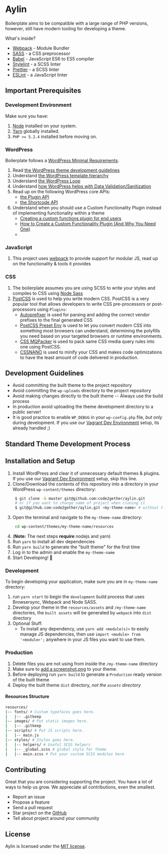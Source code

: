 # Aylin

Boilerplate aims to be compatible with a large range of PHP versions, however, still have modern tooling for developing a theme.

What's inside?

- [Webpack](//webpack.js.org/) - Module Bundler
- [SASS](//sass-lang.com/) - a CSS preprocessor
- [Babel](//babeljs.io/) - JavaScript ES6 to ES5 compiler
- [Stylelint](//stylelint.io/) - a SCSS linter
- [Prettier](//prettier.io/) - a SCSS linter
- [ESLint](//eslint.org/) - a JavaScript linter

## Important Prerequisites

### Development Environment

Make sure you have:

1. [Node](https://nodejs.org/) installed on your system.
2. [Yarn](https://yarnpkg.com/en/docs/install#mac-stable) globally installed.
3. `PHP >= 5.2.4` installed before moving on.

### WordPress

Boilerplate follows a [WordPress Minimal Requirements](https://wordpress.org/about/requirements/).

1. Read [the WordPress theme development guidelines](http://codex.wordpress.org/Theme_Development)
1. Understand [the WordPress template hierarchy](https://wphierarchy.com/)
1. Understand [the WordPress Loop](https://developer.wordpress.org/themes/basics/the-loop/)
1. Understand [how WordPress helps with Data Validation/Sanitization](http://codex.wordpress.org/Data_Validation)
1. Read up on the following WordPress core APIs:
   - [the Plugin API](http://codex.wordpress.org/Plugin_API)
   - [the Shortcode API](http://codex.wordpress.org/Shortcode_API)
1. Understand when you should use a Custom Functionality Plugin instead of implementing functionality within a theme
   - [Creating a custom functions plugin for end users](http://justintadlock.com/archives/2011/02/02/creating-a-custom-functions-plugin-for-end-users)
   - [How to Create a Custom Functionality Plugin (And Why You Need One)](https://www.nutsandboltsmedia.com/how-to-create-a-custom-functionality-plugin-and-why-you-need-one/)
   -

### JavaScript

1. This project uses [webpack](https://webpack.js.org/) to provide support for modular JS, read up on the functionality & tools it provides

### CSS

1. The boilerplate assumes you are using SCSS to write your styles and compiles to CSS using [Node Sass](https://www.npmjs.com/package/node-sass)
2. [PostCSS](https://postcss.org/) is used to help you write modern CSS. PostCSS is a very popular tool that allows developers to write CSS pre-processors or post-processors using `Plugins`:
   - [Autoprefixer](https://github.com/postcss/autoprefixer) is used for parsing and adding the correct vendor prefixes to the final generated CSS
   - [PostCSS Preset Env](https://github.com/csstools/postcss-preset-env) is used to let you convert modern CSS into something most browsers can understand, determining the polyfills you need based on your targeted browsers or runtime environments.
   - [CSS MQPacker](https://github.com/hail2u/node-css-mqpacker) is used to pack same CSS media query rules into one using PostCSS.
   - [CSSNANO](https://cssnano.co/) is used to minify your CSS and makes code optimizations to have the least amount of code delivered in production.

## Development Guidelines

- Avoid committing the built theme to the project repository
- Avoid committing the `wp-uploads` directory to the project repository
- Avoid making changes directly to the built theme -- Always use the build process
- In production avoid uploading the theme development directory to a public server!
- It is good practice to enable `WP_DEBUG` in your `wp-config.php` file, _but only_ during development. If you use our [Vagrant Dev Environment](https://github.com/code2gether/vagrant-wordpress-dev-environment) setup, its already handled ;)

## Standard Theme Development Process

## Installation and Setup

1. Install WordPress and clear it of unnecessary default themes & plugins. If you use our [Vagrant Dev Environment](https://github.com/code2gether/vagrant-wordpress-dev-environment) setup, skip this line.
2. Clone/Download the contents of this repository into a directory in your WordPress `wp-content/themes` directory:
   ```bash
    $ git clone -b master git@github.com:code2gether/aylin.git
    # or if you want to change name of project when cloning it
    $ git@github.com:code2gether/aylin.git <my-theme-name> # without the arrows
   ```
3. Open the terminal and navigate to the `my-theme-name` directory:
   ```bash
    cd wp-content/themes/my-theme-name/resources
   ```
4. (**Note:** The next steps **require** nodejs and yarn)
5. Run `yarn` to install all dev dependencies
6. Run `yarn build` to generate the "built theme" for the first time
7. Log in to the admin and enable the `my-theme-name`
8. Start Developing! 🎉

### Development

To begin developing your application, make sure you are in `my-theme-name` directory:

1. run `yarn start` to begin the `development` build process that uses Browsersync, Webpack and Node SASS.
2. Develop your theme in the `resources/assets` and `/my-theme-name` directories, the `built assets` will be generated by `webpack` into `dist` directory
3. Optional Stuff:
   - To install any dependency, use `yarn add <module(s)>` to easily manage JS dependencies, then use `import <module> from '<module>';` anywhere in your JS files you want to use them.

### Production

1. Delete files you are not using from inside the `/my-theme-name` directory
2. Make sure to [add a screenshot.png](http://codex.wordpress.org/Theme_Development#Screenshot) to your theme.
3. Before deploying run `yarn build` to generate a `Production` ready version of the built theme
4. Deploy the built theme `dist` directory, _not the `assets` directory_

#### Resources Structure

```bash
resources/
|-- fonts/ # Custom typefaces goes here.
|   |-- .gitkeep
|-- images/ # Put static images here.
|   |-- .gitkeep
|-- scripts/ # Put JS scripts here.
|   |-- main.js
|-- styles/ # Styles goes here.
|   |-- helpers/ # Useful SCSS helpers
|   |-- _global.scss # global style for theme
|   |-- main.scss # Put your custom SCSS modules here
```

## Contributing

Great that you are considering supporting the project. You have a lot of ways to help us grow. We appreciate all contributions, even the smallest.

- Report an issue
- Propose a feature
- Send a pull request
- Star project on the [GitHub](https://github.com/code2gether/aylin)
- Tell about project around your community

## License

Aylin is licensed under the [MIT license](http://opensource.org/licenses/MIT).
